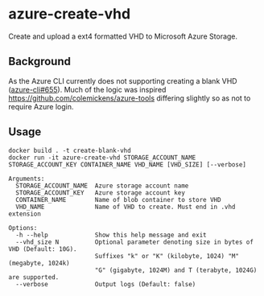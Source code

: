 # azure-create-vhd

Create and upload a ext4 formatted VHD to Microsoft Azure Storage.

## Background

As the Azure CLI currently does not supporting creating a blank VHD ([azure-cli#655](https://github.com/Azure/azure-cli/issues/655)). Much of the logic was inspired https://github.com/colemickens/azure-tools differing slightly so as not to require Azure login.

## Usage

```
docker build . -t create-blank-vhd
docker run -it azure-create-vhd STORAGE_ACCOUNT_NAME STORAGE_ACCOUNT_KEY CONTAINER_NAME VHD_NAME [VHD_SIZE] [--verbose]

Arguments:
  STORAGE_ACCOUNT_NAME  Azure storage account name
  STORAGE_ACCOUNT_KEY   Azure storage account key
  CONTAINER_NAME        Name of blob container to store VHD
  VHD_NAME              Name of VHD to create. Must end in .vhd extension

Options:
  -h --help          	Show this help message and exit
  --vhd_size N          Optional parameter denoting size in bytes of VHD (Default: 10G).
                        Suffixes "k" or "K" (kilobyte, 1024) "M" (megabyte, 1024k) 
                        "G" (gigabyte, 1024M) and T (terabyte, 1024G) are supported.
  --verbose             Output logs (Default: false)
  ```
